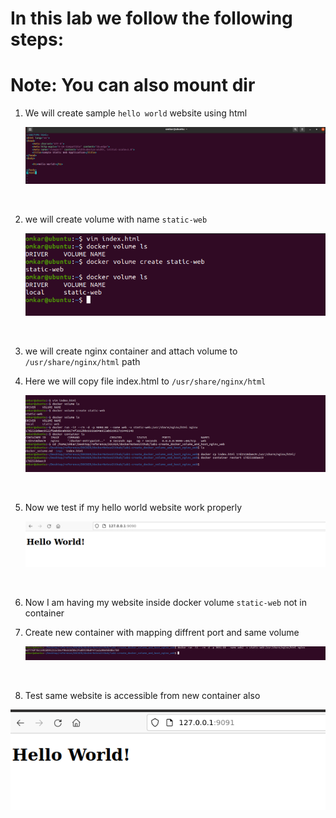 # In this lab we follow the following steps:
# Note: You can also mount dir 

1. We will create sample `hello world` website using html 

    <p align="center">
    <img src="./imgs/img1.png"  alt="img1">
    </p>
    <br>
2. we will create volume with name `static-web`
    <p align="center">
    <img src="./imgs/img2.png"  alt="img2">
    </p>
    <br>
3. we will create nginx container and attach volume to `/usr/share/nginx/html` path
4. Here  we will copy file index.html to `/usr/share/nginx/html`
    <p align="center">
    <img src="./imgs/img5.png"  alt="img5">
    </p>
    <br>
5. Now we test if my hello world website work properly
    <p align="center">
    <img src="./imgs/img4.png"  alt="mg4">
    </p>
    <br>
6. Now I am having my website inside docker volume `static-web` not in container
7. Create new container with mapping diffrent port and same volume
    <p align="center">
    <img src="./imgs/img7.png"  alt="img7">
    </p>
    <br>
8. Test same website is accessible from new container also
<p align="center">
  <img src="./imgs/img6.png"  alt="img6">
</p>